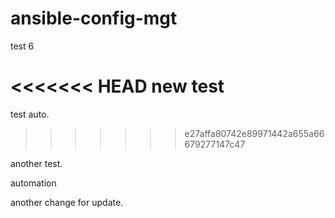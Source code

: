 # ansible-config-mgt

test 6

<<<<<<< HEAD
new test
=======
test auto.
>>>>>>> e27affa80742e89971442a655a66679277147c47

another test.

automation

another change for update.
